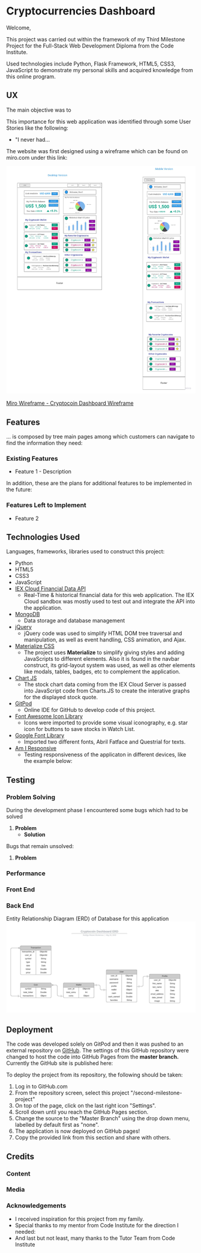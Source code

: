 # Cryptocurrencies Dashboard

Welcome, 

This project was carried out within the framework of my Third Milestone Project for the Full-Stack Web Development Diploma from the Code Institute.  

Used technologies include Python, Flask Framework, HTML5, CSS3, JavaScript to demonstrate my personal skills and acquired knowledge from this online program. 

## UX

The main objective was to 
 
 
This importance for this web application was identified through some User Stories like the following:
 
- "I never had... 

The website was first designed using a wireframe which can be found on miro.com under this link:

![Wireframe Image](documentation/images/MyCryptoDashboard_Overview.jpg)

[Miro Wireframe - Cryptocoin Dashboard Wireframe](https://miro.com/app/board/o9J_ksDZXO4=/)


## Features

... is composed by tree main pages among which customers can navigate to find the information they need: 
 
### Existing Features
- Feature 1 - Description

In addition, these are the plans for additional features to be implemented in the future:

### Features Left to Implement
- Feature 2

## Technologies Used

Languages, frameworks, libraries used to construct this project:

- Python
- HTML5
- CSS3
- JavaScript
- [IEX Cloud Financial Data API](https://iexcloud.io/)
    - Real-Time & historical financial data for this web application. The IEX Cloud sandbox was mostly used to test out and integrate the API into the application. 
- [MongoDB](https://www.mongodb.com/cloud/atlas)
    - Data storage and database management
- [jQuery](https://jquery.com/)
    - jQuery code was used to simplify HTML DOM tree traversal and manipulation, as well as event handling, CSS animation, and Ajax.
- [Materialize CSS](https://materializecss.com/)
    - The project uses **Materialize** to simplify giving styles and adding JavaScripts to different elements. Also it is found in the navbar construct, its grid-layout system was used, as well as other elements like modals, tables, badges, etc to complement the application. 
- [Chart JS](https://developers.google.com/maps/documentation/javascript/tutorial)
    - The stock chart data coming from the IEX Cloud Server is passed into JavaScript code from Charts.JS to create the interative graphs for the displayed stock quote.
- [GitPod](https://www.gitpod.io/)
    - Online IDE for GitHub to develop code of this project. 
- [Font Awesome Icon Library](https://fontawesome.com/icons?d=gallery)
    - Icons were imported to provide some visual iconography, e.g. star icon for buttons to save stocks in Watch List.
- [Google Font Library](https://fonts.google.com/)
    - Imported two different fonts, Abril Fatface and Questrial for texts. 
- [Am I Responsive](http://ami.responsivedesign.is)
    - Testing responsiveness of the applicaton in different devices, like the example below:


## Testing

### Problem Solving

During the development phase I encountered some bugs which had to be solved

1. **Problem** 
    - **Solution** 



Bugs that remain unsolved:

1. **Problem** 

### Performance 

### Front End 


### Back End

Entity Relationship Diagram (ERD) of Database for this application
![ERD Cryptocoin Dashboard](documentation/images/ERD_cryptocoin_dashboard.jpeg)

## Deployment

The code was developed solely on GitPod and then it was pushed to an external repository on [GitHub](https://github.com/bramrodrigo89).
The settings of this GitHub repository were changed to host the code into GitHub Pages from the **master branch.**
Currently the GitHub site is published here: 

To deploy the project from its repository, the following should be taken:

1. Log in to GitHub.com
2. From the repository screen, select this project "/second-milestone-project"
3. On top of the page, click on the last right icon "Settings".
4. Scroll down until you reach the GitHub Pages section.
5. Change the source to the "Master Branch" using the drop down menu, labelled by default first as "none".
6. The application is now deployed on GitHub pages!
7. Copy the provided link from this section and share with others.

## Credits

### Content


### Media


### Acknowledgements

- I received inspiration for this project from my family. 
- Special thanks to my mentor from Code Institute for the direction I needed:
- And last but not least, many thanks to the Tutor Team from Code Institute 
